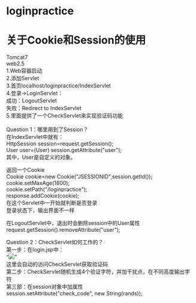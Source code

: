 # loginpractice
# 关于Cookie和Session的使用
Tomcat7<br>
web2.5<br>
1.Web容器启动<br>
2.添加Servlet<br>
3.首页localhost/loginpractice/IndexServlet<br>
4.登录->LoginServlet：<br>
        成功：LogoutServlet<br>
        失败：Redirect to IndexServlet<br>
5.里面提供了一个CheckServlet来实现验证码功能<br>
<br>
Question 1：哪里用到了Session？<br>
在IndexServlet中就有：<br>
    HttpSession session=request.getSession();<br>
		User user=(User) session.getAttribute("user");<br>
    其中，User是自定义的对象。<br>
    
返回一个Cookie<br>
    Cookie cookie=new Cookie("JSESSIONID",session.getId());<br>
		cookie.setMaxAge(1800);<br>
		cookie.setPath("/loginpractice");<br>
		response.addCookie(cookie);<br>
在这个Servlet中一开始就判断是否登录<br>
登录状态下，输出界面不一样<br>

在LogoutServlet中，退出时会删除session中的User属性<br>
    request.getSession().removeAttribute("user");<br>
    


Question 2：CheckServlet如何工作的？<br>
第一步：在login.jsp中：<br>
    “<img src="/loginpractice/CheckServlet">”<br />	
    这里会自动的访问CheckServlet获取验证码<br>
第二步：CheckServlet随机生成4个验证字符，并加干扰点，在不同高度输出字符<br>
第三部：在session对象中加属性<br>
    session.setAttribute("check_code", new String(rands));<br>
